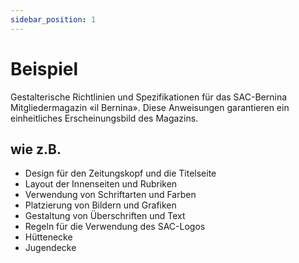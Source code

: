 ```yaml
---
sidebar_position: 1
---
```


# Beispiel

Gestalterische Richtlinien und Spezifikationen für das SAC-Bernina Mitgliedermagazin «il Bernina». Diese Anweisungen garantieren ein einheitliches Erscheinungsbild des Magazins.


## wie z.B.

- Design für den Zeitungskopf und die Titelseite
- Layout der Innenseiten und Rubriken
- Verwendung von Schriftarten und Farben
- Platzierung von Bildern und Grafiken
- Gestaltung von Überschriften und Text
- Regeln für die Verwendung des SAC-Logos
- Hüttenecke
- Jugendecke